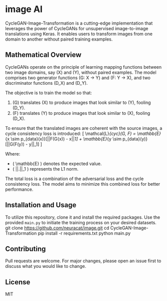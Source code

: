 # image AI

CycleGAN-Image-Transformation is a cutting-edge implementation that leverages the power of CycleGANs for unsupervised image-to-image translations using Keras. It enables users to transform images from one domain to another without paired training examples.

## Mathematical Overview

CycleGANs operate on the principle of learning mapping functions between two image domains, say \(X\) and \(Y\), without paired examples. The model comprises two generator functions \(G: X → Y\) and \(F: Y → X\), and two discriminator functions \(D_X\) and \(D_Y\).

The objective is to train the model so that:
1. \(G\) translates \(X\) to produce images that look similar to \(Y\), fooling \(D_Y\).
2. \(F\) translates \(Y\) to produce images that look similar to \(X\), fooling \(D_X\).

To ensure that the translated images are coherent with the source images, a cycle consistency loss is introduced:
\[ \mathcal{L}_{cyc}(G, F) = \mathbb{E}_{x \sim p_{data}(x)}[||F(G(x)) - x||_1] + \mathbb{E}_{y \sim p_{data}(y)}[||G(F(y)) - y||_1] \]

Where:
- \( \mathbb{E} \) denotes the expected value.
- \( ||.||_1 \) represents the L1 norm.

The total loss is a combination of the adversarial loss and the cycle consistency loss. The model aims to minimize this combined loss for better performance.

## Installation and Usage

To utilize this repository, clone it and install the required packages. Use the provided `main.py` to initiate the training process on your desired datasets.
git clone https://github.com/neuracat/image.git
cd CycleGAN-Image-Transformation
pip install -r requirements.txt
python main.py


## Contributing

Pull requests are welcome. For major changes, please open an issue first to discuss what you would like to change.

## License

MIT
